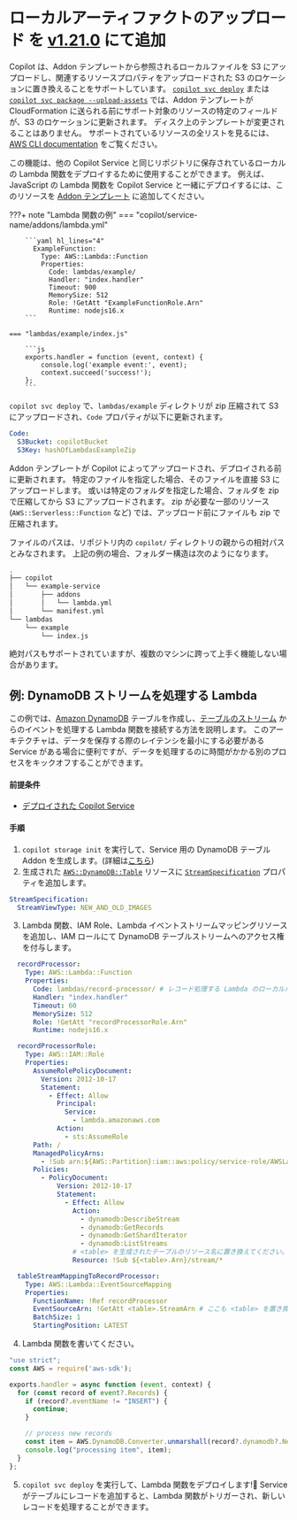 # ローカルアーティファクトのアップロード <span class="version" >を [v1.21.0](../../../blogs/release-v121.ja.md) にて追加</span>

Copilot は、Addon テンプレートから参照されるローカルファイルを S3 にアップロードし、関連するリソースプロパティをアップロードされた S3 のロケーションに置き換えることをサポートしています。
[`copilot svc deploy`](../../commands/svc-deploy.ja.md) または [`copilot svc package --upload-assets`](../../commands/svc-package.ja.md) では、Addon テンプレートが CloudFormation に送られる前にサポート対象のリソースの特定のフィールドが、S3 のロケーションに更新されます。
ディスク上のテンプレートが変更されることはありません。
サポートされているリソースの全リストを見るには、[AWS CLI documentation](https://awscli.amazonaws.com/v2/documentation/api/latest/reference/cloudformation/package.html) をご覧ください。

この機能は、他の Copilot Service と同じリポジトリに保存されているローカルの Lambda 関数をデプロイするために使用することができます。
例えば、JavaScript の Lambda 関数を Copilot Service と一緒にデプロイするには、このリソースを [Addon テンプレート](./workload.ja.md) に追加してください。

???+ note "Lambda 関数の例"
    === "copilot/service-name/addons/lambda.yml"

        ```yaml hl_lines="4"
          ExampleFunction:
            Type: AWS::Lambda::Function
            Properties:
              Code: lambdas/example/
              Handler: "index.handler"
              Timeout: 900
              MemorySize: 512
              Role: !GetAtt "ExampleFunctionRole.Arn"
              Runtime: nodejs16.x
        ```
    
    === "lambdas/example/index.js"

        ```js
        exports.handler = function (event, context) {
	        console.log('example event:', event);
	        context.succeed('success!');
        };
        ```

`copilot svc deploy` で、`lambdas/example` ディレクトリが zip 圧縮されて S3 にアップロードされ、`Code` プロパティが以下に更新されます。
```yaml
Code:
  S3Bucket: copilotBucket
  S3Key: hashOfLambdasExampleZip
```
Addon テンプレートが Copilot によってアップロードされ、デプロイされる前に更新されます。
特定のファイルを指定した場合、そのファイルを直接 S3 にアップロードします。
或いは特定のフォルダを指定した場合、フォルダを zip で圧縮してから S3 にアップロードされます。
zip が必要な一部のリソース (`AWS::Serverless::Function` など) では、アップロード前にファイルも zip で圧縮されます。

ファイルのパスは、リポジトリ内の `copilot/` ディレクトリの親からの相対パスとみなされます。
上記の例の場合、フォルダー構造は次のようになります。
```bash
.
├── copilot
│   └── example-service
│       ├── addons
│       │   └── lambda.yml
│       └── manifest.yml
└── lambdas
    └── example
        └── index.js
```
絶対パスもサポートされていますが、複数のマシンに跨って上手く機能しない場合があります。

## 例: DynamoDB ストリームを処理する Lambda
この例では、[Amazon DynamoDB](https://aws.amazon.com/jp/dynamodb/) テーブルを作成し、[テーブルのストリーム](https://docs.aws.amazon.com/ja_jp/amazondynamodb/latest/developerguide/Streams.html) からのイベントを処理する Lambda 関数を接続する方法を説明します。
このアーキテクチャは、データを保存する際のレイテンシを最小にする必要がある Service がある場合に便利ですが、データを処理するのに時間がかかる別のプロセスをキックオフすることができます。


#### 前提条件
- [デプロイされた Copilot Service](../../concepts/services.ja.md)

#### 手順

1. `copilot storage init`  を実行して、Service 用の DynamoDB テーブル Addon を生成します。(詳細は[こちら](../storage.ja.md))
2. 生成された [`AWS::DynamoDB::Table`](https://docs.aws.amazon.com/ja_jp/AWSCloudFormation/latest/UserGuide/aws-resource-dynamodb-table.html) リソースに [`StreamSpecification`](https://docs.aws.amazon.com/ja_jp/AWSCloudFormation/latest/UserGuide/aws-resource-dynamodb-table.html#cfn-dynamodb-table-streamspecification) プロパティを追加します。
  ```yaml title="copilot/service-name/addons/ddb.yml"
  StreamSpecification:
    StreamViewType: NEW_AND_OLD_IMAGES
  ```
3. Lambda 関数、IAM Role、Lambda イベントストリームマッピングリソースを追加し、IAM ロールにて DynamoDB テーブルストリームへのアクセス権を付与します。
  ```yaml title="copilot/service-name/addons/ddb.yml" hl_lines="4 37 43"
    recordProcessor:
      Type: AWS::Lambda::Function
      Properties:
        Code: lambdas/record-processor/ # レコード処理する Lambda のローカルパス
        Handler: "index.handler"
        Timeout: 60
        MemorySize: 512
        Role: !GetAtt "recordProcessorRole.Arn"
        Runtime: nodejs16.x

    recordProcessorRole:
      Type: AWS::IAM::Role
      Properties:
        AssumeRolePolicyDocument:
          Version: 2012-10-17
          Statement:
            - Effect: Allow
              Principal:
                Service:
                  - lambda.amazonaws.com
              Action:
                - sts:AssumeRole
        Path: /
        ManagedPolicyArns:
          - !Sub arn:${AWS::Partition}:iam::aws:policy/service-role/AWSLambdaBasicExecutionRole
        Policies:
          - PolicyDocument:
              Version: 2012-10-17
              Statement:
                - Effect: Allow
                  Action:
                    - dynamodb:DescribeStream
                    - dynamodb:GetRecords
                    - dynamodb:GetShardIterator
                    - dynamodb:ListStreams
                  # <table> を生成されたテーブルのリソース名に置き換えてください。
                  Resource: !Sub ${<table>.Arn}/stream/*

    tableStreamMappingToRecordProcessor:
      Type: AWS::Lambda::EventSourceMapping
      Properties:
        FunctionName: !Ref recordProcessor
        EventSourceArn: !GetAtt <table>.StreamArn # ここも <table> を置き換えてください。
        BatchSize: 1
        StartingPosition: LATEST
  ```
4. Lambda 関数を書いてください。
  ```js title="lambdas/record-processor/index.js"
  "use strict";
  const AWS = require('aws-sdk');

  exports.handler = async function (event, context) {
    for (const record of event?.Records) {
      if (record?.eventName != "INSERT") {
        continue;
      }

      // process new records
      const item = AWS.DynamoDB.Converter.unmarshall(record?.dynamodb?.NewImage);
      console.log("processing item", item);
    }
  };
  ```
5. `copilot svc deploy` を実行して、Lambda 関数をデプロイします!🎉
 Service がテーブルにレコードを追加すると、Lambda 関数がトリガーされ、新しいレコードを処理することができます。